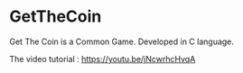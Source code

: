 # GetTheCoin
Get The Coin is a Common Game. Developed in C language.

The video tutorial : https://youtu.be/jNcwrhcHvqA

